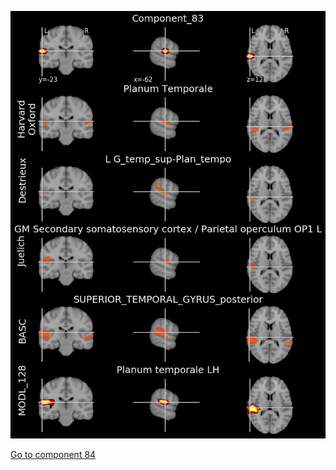


![83](preliminary/83.jpg "Component 83")

[Go to component 84](https://parietal-inria.github.io/MODL_atlas/1024/84 "Component 84")